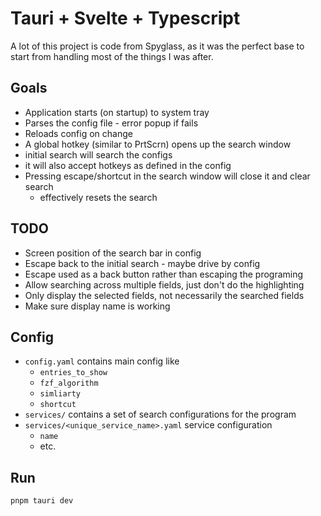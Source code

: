 # Tauri + Svelte + Typescript

A lot of this project is code from Spyglass, as it was the perfect base to start
from handling most of the things I was after.

## Goals

- Application starts (on startup) to system tray
- Parses the config file - error popup if fails
- Reloads config on change
- A global hotkey (similar to PrtScrn) opens up the search window
- initial search will search the configs
- it will also accept hotkeys as defined in the config
- Pressing escape/shortcut in the search window will close it and clear search
  - effectively resets the search

## TODO

- Screen position of the search bar in config
- Escape back to the initial search - maybe drive by config
- Escape used as a back button rather than escaping the programing
- Allow searching across multiple fields, just don't do the highlighting
- Only display the selected fields, not necessarily the searched fields
- Make sure display name is working

## Config

- `config.yaml` contains main config like
  - `entries_to_show`
  - `fzf_algorithm`
  - `simliarty`
  - `shortcut`
- `services/` contains a set of search configurations for the program
- `services/<unique_service_name>.yaml` service configuration
  - `name`
  - etc.

## Run

`pnpm tauri dev`
